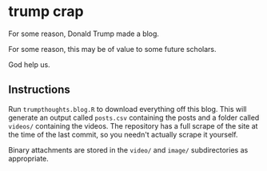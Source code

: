 # trump crap

For some reason, Donald Trump made a blog.

For some reason, this may be of value to some future scholars.

God help us.

## Instructions

Run `trumpthoughts.blog.R` to download everything off this blog. This will generate an output called `posts.csv` containing the posts and a folder called `videos/` containing the videos. The repository has a full scrape of the site at the time of the last commit, so you needn't actually scrape it yourself.

Binary attachments are stored in the `video/` and `image/` subdirectories as appropriate.
